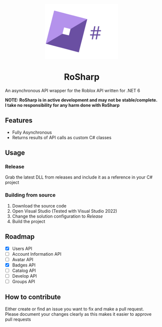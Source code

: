 <div align="center" float="left"><span><img src="rosharp.png" width="240" height="180"></span><h1>RoSharp</h1></div>
An asynchronous API wrapper for the Roblox API written for .NET 6

**NOTE: RoSharp is in active development and may not be stable/complete. I take no responsibility for any harm done with RoSharp**

## Features
- Fully Asynchronous
- Returns results of API calls as custom C# classes

## Usage
### Release

Grab the latest DLL from releases and include it as a reference in your C# project

### Building from source
1. Download the source code
2. Open Visual Studio (Tested with Visual Studio 2022)
3. Change the solution configuration to *Release*
4. Build the project

## Roadmap
- [x] Users API
- [ ] Account Information API
- [ ] Avatar API
- [x] Badges API
- [ ] Catalog API
- [ ] Develop API
- [ ] Groups API

## How to contribute

Either create or find an issue you want to fix and make a pull request. Please document your changes clearly as this makes it easier to approve pull requests


